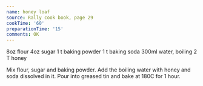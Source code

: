 ```yaml
---
name: honey loaf
source: Rally cook book, page 29
cookTime: '60'
preparationTime: '15'
comments: OK
---
```


8oz flour
4oz sugar
1 t baking powder
1 t baking soda
300ml water, boiling
2 T honey

Mix flour, sugar and baking powder.  Add the boiling water with honey and soda dissolved in it.  Pour into greased tin and bake at 180C for 1 hour.


